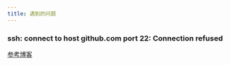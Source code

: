 ```yaml
---
title: 遇到的问题
---
```


### ssh: connect to host github.com port 22: Connection refused

[参考博客](https://zhuanlan.zhihu.com/p/524223202)